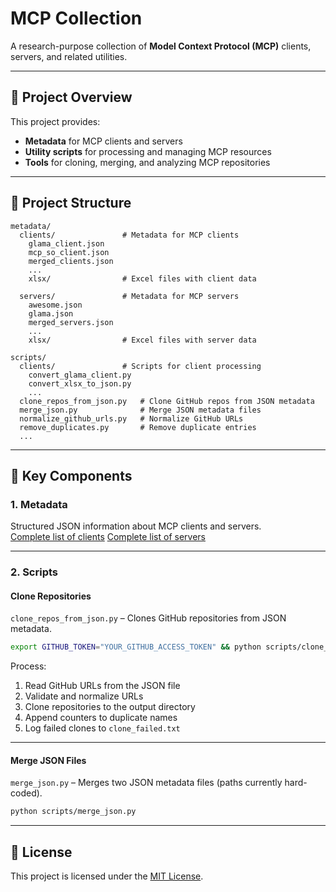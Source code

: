 # MCP Collection

A research-purpose collection of **Model Context Protocol (MCP)** clients, servers, and related utilities.

---

## 📌 Project Overview

This project provides:

- **Metadata** for MCP clients and servers  
- **Utility scripts** for processing and managing MCP resources  
- **Tools** for cloning, merging, and analyzing MCP repositories  

---

## 📂 Project Structure

```
metadata/
  clients/               # Metadata for MCP clients
    glama_client.json
    mcp_so_client.json
    merged_clients.json
    ...
    xlsx/                # Excel files with client data

  servers/               # Metadata for MCP servers
    awesome.json
    glama.json
    merged_servers.json
    ...
    xlsx/                # Excel files with server data

scripts/
  clients/               # Scripts for client processing
    convert_glama_client.py
    convert_xlsx_to_json.py
    ...
  clone_repos_from_json.py   # Clone GitHub repos from JSON metadata
  merge_json.py              # Merge JSON metadata files
  normalize_github_urls.py   # Normalize GitHub URLs
  remove_duplicates.py       # Remove duplicate entries
  ...
```

---

## 🧩 Key Components

### 1. Metadata

Structured JSON information about MCP clients and servers.  
[Complete list of clients](./metadata/clients/merged_clients.json)
[Complete list of servers](./metadata/servers/merged_servers.json)

---

### 2. Scripts

#### Clone Repositories

`clone_repos_from_json.py` – Clones GitHub repositories from JSON metadata.

```bash
export GITHUB_TOKEN="YOUR_GITHUB_ACCESS_TOKEN" && python scripts/clone_repos_from_json.py <input_json_file> <output_directory>
```

Process:

1. Read GitHub URLs from the JSON file  
2. Validate and normalize URLs  
3. Clone repositories to the output directory  
4. Append counters to duplicate names  
5. Log failed clones to `clone_failed.txt`  

---

#### Merge JSON Files

`merge_json.py` – Merges two JSON metadata files (paths currently hard-coded).

```bash
python scripts/merge_json.py
```

---

## 📜 License

This project is licensed under the [MIT License](LICENSE).
